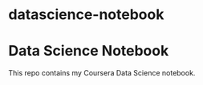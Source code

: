 # datascience-notebook
# Data Science Notebook
This repo contains my Coursera Data Science notebook.
